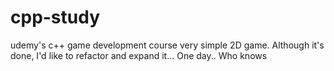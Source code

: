 # cpp-study
udemy's c++ game development course
very simple 2D game. Although it's done, I'd like to refactor and expand it... One day.. Who knows
